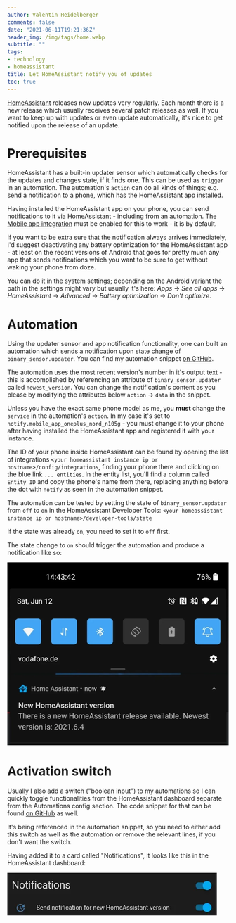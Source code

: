 ```yaml
---
author: Valentin Heidelberger
comments: false
date: "2021-06-11T19:21:36Z"
header_img: /img/tags/home.webp
subtitle: ""
tags:
- technology
- homeassistant
title: Let HomeAssistant notify you of updates
toc: true
---
```



[HomeAssistant](https://www.home-assistant.io/) releases new updates very regularly. Each month there is a new release which usually receives several patch releases as well. If you want to keep up with updates or even update automatically, it's nice to get notified upon the release of an update.

# Prerequisites

HomeAssistant has a built-in updater sensor which automatically checks for the updates and changes state, if it finds one. This can be used as `trigger` in an automation. The automation's `action` can do all kinds of things; e.g. send a notification to a phone, which has the HomeAssistant app installed.

Having installed the HomeAssistant app on your phone, you can send notifications to it via HomeAssistant - including from an automation. The [Mobile app integration](https://www.home-assistant.io/integrations/mobile_app/) must be enabled for this to work - it is by default.

If you want to be extra sure that the notification always arrives immediately, I'd suggest deactivating any battery optimization for the HomeAssistant app - at least on the recent versions of Android that goes for pretty much any app that sends notifications which you want to be sure to get without waking your phone from doze.

You can do it in the system settings; depending on the Android variant the path in the settings might vary but usually it's here: *Apps* -> *See all apps* -> *HomeAssistant* -> *Advanced* -> *Battery optimization* -> *Don't optimize*.

# Automation

Using the updater sensor and app notification functionality, one can built an automation which sends a notification upon state change of `binary_sensor.updater`. You can find my automation snippet [on GitHub](https://github.com/va1entin/homeassistant-config/blob/b69451aba22034d2838bb9a5ae0c13e7bdfbd53e/automation/version.yaml).


The automation uses the most recent version's number in it's output text - this is accomplished by referencing an attribute of `binary_sensor.updater` called `newest_version`. You can change the notification's content as you please by modifying the attributes below `action` -> `data` in the snippet.

Unless you have the exact same phone model as me, you **must** change the `service` in the automation's `action`. In my case it's set to `notify.mobile_app_oneplus_nord_n105g` - you must change it to your phone after having installed the HomeAssistant app and registered it with your instance.

The ID of your phone inside HomeAssistant can be found by opening the list of integrations `<your homeassistant instance ip or hostname>/config/integrations`, finding your phone there and clicking on the blue link `... entities`. In the entity list, you'll find a column called `Entity ID` and copy the phone's name from there, replacing anything before the dot with `notify` as seen in the automation snippet.

The automation can be tested by setting the state of `binary_sensor.updater` from `off` to `on` in the HomeAssistant Developer Tools: `<your homeassistant instance ip or hostname>/developer-tools/state`

If the state was already `on`, you need to set it to `off` first.

The state change to `on` should trigger the automation and produce a notification like so:

![HomeAssistant version notification on Android](/img/posts/homeassistant_version_notification.webp)

# Activation switch

Usually I also add a switch ("boolean input") to my automations so I can quickly toggle functionalities from the HomeAssistant dashboard separate from the Automations config section. The code snippet for that can be found [on GitHub](https://github.com/va1entin/homeassistant-config/blob/b69451aba22034d2838bb9a5ae0c13e7bdfbd53e/input_boolean/version.yaml) as well.

It's being referenced in the automation snippet, so you need to either add this switch as well as the automation or remove the relevant lines, if you don't want the switch.

Having added it to a card called "Notifications", it looks like this in the HomeAssistant dashboard:

![HomeAssistant version notification switch](/img/posts/homeassistant_update_notifications_switch.webp)
